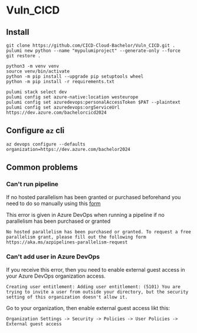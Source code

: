 # Vuln_CICD

## Install

```
git clone https://github.com/CICD-Cloud-Bachelor/Vuln_CICD.git .
pulumi new python --name "mypulumiproject" --generate-only --force
git restore .

python3 -m venv venv
source venv/bin/activate
python -m pip install --upgrade pip setuptools wheel
python -m pip install -r requirements.txt

pulumi stack select dev
pulumi config set azure-native:location westeurope
pulumi config set azuredevops:personalAccessToken $PAT --plaintext
pulumi config set azuredevops:orgServiceUrl https://dev.azure.com/bachelorcicd2024
```

## Configure `az` cli
```
az devops configure --defaults organization=https://dev.azure.com/bachelor2024
```

## Common problems

### Can't run pipeline
If no hosted parallelism has been granted or purchased beforehand you need to do so manually using this [form](https://aka.ms/azpipelines-parallelism-request)

This error is given in Azure DevOps when running a pipeline if no parallelism has been purchased or granted
```
No hosted parallelism has been purchased or granted. To request a free parallelism grant, please fill out the following form https://aka.ms/azpipelines-parallelism-request
```

### Can't add user in Azure DevOps
If you receive this error, then you need to enable external guest access in your Azure DevOps organization access.
```
Creating user entitlement: Adding user entitlement: (5101) You are trying to invite a user from outside your directory, but the security setting of this organization doesn't allow it.
```
Go to your organization, then enable external guest access likt this:
```
Organization Settings -> Security -> Policies -> User Policies -> External guest access
```